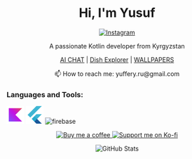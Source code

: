 <h1 align="center">Hi, I'm Yusuf</h1>

<p align="center">
  <a href="https://instagram.com/yuffery" target="_blank">
    <img src="https://raw.githubusercontent.com/rahuldkjain/github-profile-readme-generator/master/src/images/icons/Social/instagram.svg" alt="Instagram" height="30" width="40" />
  </a>
</p>

<p align="center">
  A passionate Kotlin developer from Kyrgyzstan
</p>

<p align="center">
  <a href="https://github.com/yuffex/GoogleChatAiJetpackCompose">AI CHAT</a> | <a href="https://github.com/yuffex/Dish-Explorer">Dish Explorer</a> | <a href="https://github.com/yuffex/TheCatAPiWallpapers
">WALLPAPERS</a> 
</p>
<p align="center">
  📫 How to reach me: yuffery.ru@gmail.com
</p>

<h3 align="left">Languages and Tools:</h3>
<p align="left">
  <img src="https://raw.githubusercontent.com/devicons/devicon/master/icons/kotlin/kotlin-original.svg" alt="kotlin" width="40" height="40"/>
  <img src="https://raw.githubusercontent.com/devicons/devicon/master/icons/flutter/flutter-original.svg" alt="flutter" width="40" height="40"/>
  <img src="https://www.vectorlogo.zone/logos/firebase/firebase-icon.svg" alt="firebase" width="40" height="40"/>
</p>

<p align="center">
  <a href="https://www.buymeacoffee.com/yufex">
    <img src="https://cdn.buymeacoffee.com/buttons/v2/default-yellow.png" height="50" width="210" alt="Buy me a coffee" />
  </a>
  <a href="https://ko-fi.com/yufex">
    <img src="https://cdn.ko-fi.com/cdn/kofi3.png?v=3" height="50" width="210" alt="Support me on Ko-fi" />
  </a>
</p>

<p align="center">
  <img src="https://github-readme-stats.vercel.app/api?username=yuffex&show_icons=true&locale=en" alt="GitHub Stats" />
</p>
